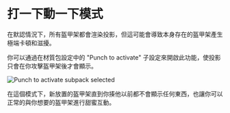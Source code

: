 # 打一下動一下模式
在默認情況下，所有盔甲架都會渲染投影，但這可能會導致本身存在的盔甲架產生極端卡頓和滋擾。

你可以通過在材質包設定中的 "Punch to activate" 子設定來開啟此功能，使投影只會在你攻擊盔甲架後才會顯示。

![Punch to activate subpack selected](/assets/punchToActivateSubpack.png)

在這個模式下，新放置的盔甲架直到你揍他以前都不會顯示任何東西，也讓你可以正常的與你想要的盔甲架進行甜蜜互動。
